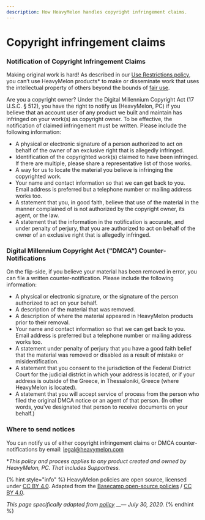 ```yaml
---
description: How HeavyMelon handles copyright infringement claims.
---
```


# Copyright infringement claims

### Notification of Copyright Infringement Claims

Making original work is hard! As described in our [Use Restrictions policy](use-restrictions.md), you can’t use HeavyMelon products\* to make or disseminate work that uses the intellectual property of others beyond the bounds of [fair use](https://www.copyright.gov/fair-use/more-info.html).

Are you a copyright owner? Under the Digital Millennium Copyright Act \(17 U.S.C. § 512\), you have the right to notify us \(HeavyMelon, PC\) if you believe that an account user of any product we built and maintain has infringed on your work\(s\) as copyright owner. To be effective, the notification of claimed infringement must be written. Please include the following information:

* A physical or electronic signature of a person authorized to act on behalf of the owner of an exclusive right that is allegedly infringed.
* Identification of the copyrighted work\(s\) claimed to have been infringed. If there are multiple, please share a representative list of those works.
* A way for us to locate the material you believe is infringing the copyrighted work.
* Your name and contact information so that we can get back to you. Email address is preferred but a telephone number or mailing address works too.
* A statement that you, in good faith, believe that use of the material in the manner complained of is not authorized by the copyright owner, its agent, or the law.
* A statement that the information in the notification is accurate, and under penalty of perjury, that you are authorized to act on behalf of the owner of an exclusive right that is allegedly infringed.

### Digital Millennium Copyright Act \("DMCA"\) Counter-Notifications

On the flip-side, if you believe your material has been removed in error, you can file a written counter-notification. Please include the following information:

* A physical or electronic signature, or the signature of the person authorized to act on your behalf.
* A description of the material that was removed.
* A description of where the material appeared in HeavyMelon products prior to their removal.
* Your name and contact information so that we can get back to you. Email address is preferred but a telephone number or mailing address works too.
* A statement under penalty of perjury that you have a good faith belief that the material was removed or disabled as a result of mistake or misidentification.
* A statement that you consent to the jurisdiction of the Federal District Court for the judicial district in which your address is located, or if your address is outside of the Greece, in Thessaloniki, Greece \(where HeavyMelon is located\).
* A statement that you will accept service of process from the person who filed the original DMCA notice or an agent of that person. \(In other words, you’ve designated that person to receive documents on your behalf.\)

### Where to send notices

You can notify us of either copyright infringement claims or DMCA counter-notifications by email: [legal@heavymelon.com](mailto:legal@heavymelon.com)

\*_This policy and process applies to any product created and owned by HeavyMelon, PC. That includes Supportress._

{% hint style="info" %}
HeavyMelon policies are open source, licensed under [CC BY 4.0](https://creativecommons.org/licenses/by/4.0/). Adapted from the [Basecamp open-source policies](https://github.com/basecamp/policies) / [CC BY 4.0](https://creativecommons.org/licenses/by/4.0/).

_This page specifically adapted from_ [_policy_](https://github.com/basecamp/policies/blob/11c9e03ef1cecd180c899e529083a7309679d712/copyright/index.md) __— _July 30, 2020._
{% endhint %}


